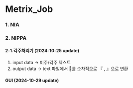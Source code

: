 # Metrix_Job
### 1. NIA

### 2. NIPPA
#### 2-1.각주처리기 (2024-10-25 update)
1. input data -> 미주/각주 텍스트
2. output data -> text 파일에서 를 순차적으로 『 , 』으로 변환

#### GUI (2024-10-29 update)
